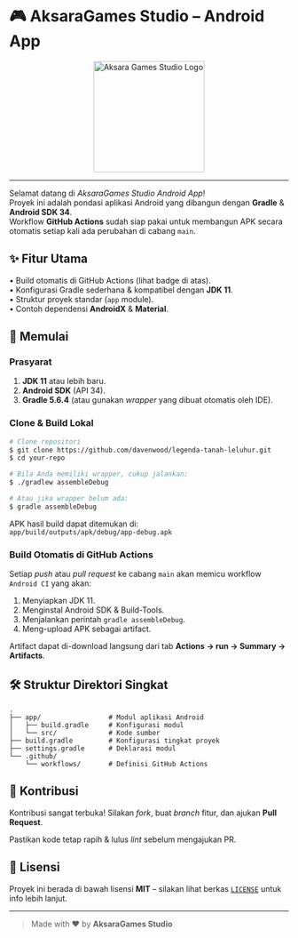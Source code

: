 # 🎮 **AksaraGames Studio – Android App**

<p align="center">
  <img src="https://raw.githubusercontent.com/davenwoody/legenda-tanah-leluhur/refs/heads/main/app/src/main/res/drawable/ic_launcher.png" alt="Aksara Games Studio Logo" width="200"/>
</p>

---

Selamat datang di _AksaraGames Studio Android App_!  
Proyek ini adalah pondasi aplikasi Android yang dibangun dengan **Gradle** & **Android SDK 34**.  
Workflow **GitHub Actions** sudah siap pakai untuk membangun APK secara otomatis setiap kali ada perubahan di cabang `main`.

## ✨ Fitur Utama

• Build otomatis di GitHub Actions (lihat badge di atas).  
• Konfigurasi Gradle sederhana & kompatibel dengan **JDK 11**.  
• Struktur proyek standar (`app` module).  
• Contoh dependensi **AndroidX** & **Material**.

## 🚀 Memulai

### Prasyarat

1. **JDK 11** atau lebih baru.  
2. **Android SDK** (API 34).  
3. **Gradle 5.6.4** (atau gunakan *wrapper* yang dibuat otomatis oleh IDE).

### Clone & Build Lokal

```bash
# Clone repositori
$ git clone https://github.com/davenwood/legenda-tanah-leluhur.git
$ cd your-repo

# Bila Anda memiliki wrapper, cukup jalankan:
$ ./gradlew assembleDebug

# Atau jika wrapper belum ada:
$ gradle assembleDebug
```

APK hasil build dapat ditemukan di:  
`app/build/outputs/apk/debug/app-debug.apk`

### Build Otomatis di GitHub Actions

Setiap _push_ atau _pull request_ ke cabang `main` akan memicu workflow `Android CI` yang akan:

1. Menyiapkan JDK 11.  
2. Menginstal Android SDK & Build-Tools.  
3. Menjalankan perintah `gradle assembleDebug`.  
4. Meng-upload APK sebagai artifact.

Artifact dapat di-download langsung dari tab **Actions → run → Summary → Artifacts**.

## 🛠️ Struktur Direktori Singkat

```
.
├── app/                 # Modul aplikasi Android
│   ├── build.gradle     # Konfigurasi modul
│   └── src/             # Kode sumber
├── build.gradle         # Konfigurasi tingkat proyek
├── settings.gradle      # Deklarasi modul
└── .github/
    └── workflows/       # Definisi GitHub Actions
```

## 🤝 Kontribusi

Kontribusi sangat terbuka! Silakan _fork_, buat _branch_ fitur, dan ajukan **Pull Request**.

Pastikan kode tetap rapih & lulus _lint_ sebelum mengajukan PR.

## 📄 Lisensi

Proyek ini berada di bawah lisensi **MIT** – silakan lihat berkas [`LICENSE`](LICENSE) untuk info lebih lanjut.

---

> Made with ❤️ by **AksaraGames Studio**
